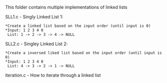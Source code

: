 This folder contains multiple implementations of linked lists

SLL1.c - Singly Linked List 1:

    *Create a linked list based on the input order (until input is 0)
    *Input: 1 2 3 4 0
     List: 1 -> 2 -> 3 -> 4 -> NULL

SLL2.c - Singley Linked List 2:

    *Create a inversed liked list based on the input order (until input is 0)
    *Input: 1 2 3 4 0
     List: 4 -> 3 -> 2 -> 1 -> NULL

iteration.c - How to iterate through a linked list

